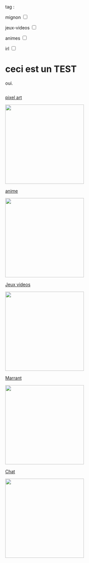 <html>
    <head> 
       <link rel="icon" type="image/png" sizes="16x16" href="https://lh3.googleusercontent.com/proxy/p2Py6H9WxxxjuUxtelVodHTs1c8b_lOJ1pIQTIq07s4lLAzo-icJBoFF_-yLO6e4_p5UbG4k4KHaaU0I1VbId5CsayqisW6ftjvaI42sMk0EYi5p4SQ">
    </head>
<body>
<form 
    <input name= »q » type= »text » size= »15″ placeholder= »search… » />
</form>
  
   <p>tag :</p>
  <p> mignon <input type="checkbox"/></p>
  <p> jeux-videos <input type="checkbox"/></p>
  <p> animes <input type="checkbox"/></p>
  <p> irl <input type="checkbox"/></p>
  
<h1> ceci est un TEST</h1>
<p>oui.</p>
    
   <img
  src="https://interactive-examples.mdn.mozilla.net/media/cc0-images/grapefruit-slice-332-332.jpg"
  alt=""
  usemap="exemple-map-1" />
<map name="exemple-map-1">
  <area shape="rect" coords="10, 5, 20, 15"
    href="https://nsi-team.github.io/GIF_mignon/" alt="" />
</map>
    
   <p></p>
   <p><a href="https://nsi-team.github.io/Pixel_Art/">pixel art</a></p>
<img class="project-pic" src="https://img.cloudygif.com/full/f254e23e6c781897.gif" style="width: 250px;" />

   <a href="https://nsi-team.github.io/Anime/">anime</a>
<p></p>
<img class="project-pic" src="https://media.tenor.com/images/4fd49de4149a6d348e04f2465a3970af/tenor.gif" style="width: 250px;" />

   <a href="https://nsi-team.github.io/Jeux_Videos/">Jeux videos</a>
<p></p>
<img class="project-pic" src="https://m.gifmania.be/Gif-Animes-Jeux-Video/Animations-Jeux-Video-Arcade-Classiques/Images-Gif-Jeux-Video-Classiques/Jeux-Video-Classiques-67074.gif" style="width: 250px;" />

   <a href="https://nsi-team.github.io/Marrant/">Marrant</a>
<p></p>
<img class="project-pic" src="https://encrypted-tbn0.gstatic.com/images?q=tbn:ANd9GcSCjWRQ5XYvEtwrLggzYBbzdHnc6tXiQsbblg&usqp=CAU" style="width: 250px;" />

   <a href="https://nsi-team.github.io/Chat/">Chat</a>
<p></p>
<img class="project-pic" src="https://data.photofunky.net/output/image/e/b/c/c/ebcc2e/photofunky.gif" style="width: 250px;" />

<p></p>
<script src="script.js"></script>
